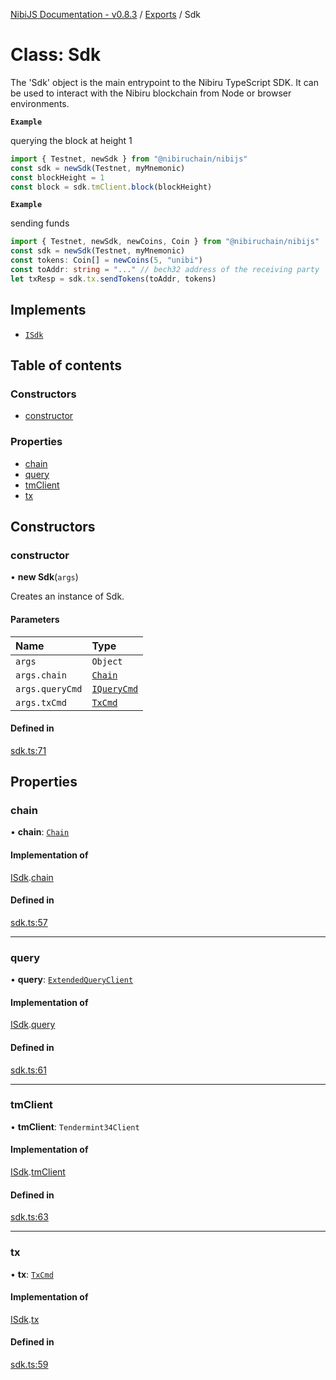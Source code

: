 [NibiJS Documentation - v0.8.3](../README.md) / [Exports](../README.md) / Sdk

# Class: Sdk

The 'Sdk' object is the main entrypoint to the Nibiru TypeScript SDK.
It can be used to interact with the Nibiru blockchain from Node or browser
environments.

**`Example`**

querying the block at height 1
```ts
import { Testnet, newSdk } from "@nibiruchain/nibijs"
const sdk = newSdk(Testnet, myMnemonic)
const blockHeight = 1
const block = sdk.tmClient.block(blockHeight)
```

**`Example`**

sending funds
```ts
import { Testnet, newSdk, newCoins, Coin } from "@nibiruchain/nibijs"
const sdk = newSdk(Testnet, myMnemonic)
const tokens: Coin[] = newCoins(5, "unibi")
const toAddr: string = "..." // bech32 address of the receiving party
let txResp = sdk.tx.sendTokens(toAddr, tokens)
```

## Implements

- [`ISdk`](../interfaces/ISdk.md)

## Table of contents

### Constructors

- [constructor](Sdk.md#constructor)

### Properties

- [chain](Sdk.md#chain)
- [query](Sdk.md#query)
- [tmClient](Sdk.md#tmclient)
- [tx](Sdk.md#tx)

## Constructors

### constructor

• **new Sdk**(`args`)

Creates an instance of Sdk.

#### Parameters

| Name | Type |
| :------ | :------ |
| `args` | `Object` |
| `args.chain` | [`Chain`](../interfaces/Chain.md) |
| `args.queryCmd` | [`IQueryCmd`](../interfaces/IQueryCmd.md) |
| `args.txCmd` | [`TxCmd`](TxCmd.md) |

#### Defined in

[sdk.ts:71](https://github.com/NibiruChain/ts-sdk/blob/5bcbdf3/packages/nibijs/src/sdk.ts#L71)

## Properties

### chain

• **chain**: [`Chain`](../interfaces/Chain.md)

#### Implementation of

[ISdk](../interfaces/ISdk.md).[chain](../interfaces/ISdk.md#chain)

#### Defined in

[sdk.ts:57](https://github.com/NibiruChain/ts-sdk/blob/5bcbdf3/packages/nibijs/src/sdk.ts#L57)

___

### query

• **query**: [`ExtendedQueryClient`](../README.md#extendedqueryclient)

#### Implementation of

[ISdk](../interfaces/ISdk.md).[query](../interfaces/ISdk.md#query)

#### Defined in

[sdk.ts:61](https://github.com/NibiruChain/ts-sdk/blob/5bcbdf3/packages/nibijs/src/sdk.ts#L61)

___

### tmClient

• **tmClient**: `Tendermint34Client`

#### Implementation of

[ISdk](../interfaces/ISdk.md).[tmClient](../interfaces/ISdk.md#tmclient)

#### Defined in

[sdk.ts:63](https://github.com/NibiruChain/ts-sdk/blob/5bcbdf3/packages/nibijs/src/sdk.ts#L63)

___

### tx

• **tx**: [`TxCmd`](TxCmd.md)

#### Implementation of

[ISdk](../interfaces/ISdk.md).[tx](../interfaces/ISdk.md#tx)

#### Defined in

[sdk.ts:59](https://github.com/NibiruChain/ts-sdk/blob/5bcbdf3/packages/nibijs/src/sdk.ts#L59)
